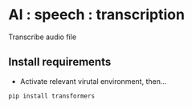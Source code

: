 # AI : speech : transcription

Transcribe audio file

## Install requirements

- Activate relevant virutal environment, then...

```bash
pip install transformers
```

